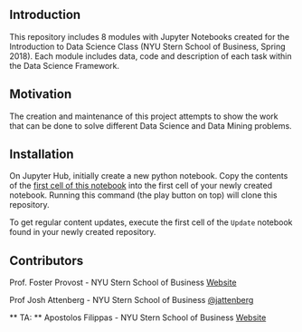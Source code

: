 ## Introduction

This repository includes 8 modules with Jupyter Notebooks created for the Introduction to Data Science Class (NYU Stern School of Business, Spring 2018). Each module includes data, code and description of each task within the Data Science Framework.


## Motivation

The creation and maintenance of this project attempts to show the work that can be done to solve different Data Science and Data Mining problems. 


## Installation

On Jupyter Hub, initially create a new python notebook. Copy the contents of the [first cell of this notebook](https://github.com/jattenberg/SternPythonDataScience2018/blob/master/Clone.ipynb) into the first cell of your newly created notebook. Running this command (the play button on top) will clone this repository. 

To get regular content updates, execute the first cell of the `Update` notebook found in your newly created repository. 


## Contributors

Prof. Foster Provost - NYU Stern School of Business [Website](http://people.stern.nyu.edu/fprovost/)

Prof Josh Attenberg - NYU Stern School of Business [@jattenberg](twitter.com/jattenberg)

** TA: ** Apostolos Filippas - NYU Stern School of Business [Website](http://apostolosfilippas.com)


